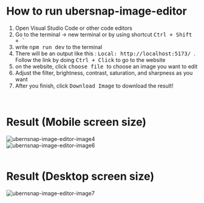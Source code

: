 # How to run ubersnap-image-editor
1. Open Visual Studio Code or other code editors
2. Go to the terminal -> new terminal or by using shortcut <kbd>Ctrl + Shift + `</kbd> 
3. write <kbd>npm run dev</kbd> to the terminal
4. There will be an output like this : <kbd> Local:   http://localhost:5173/ </kbd>. Follow the link by doing <kbd>Ctrl + Click</kbd> to go to the website
5. on the website, click <kbd> choose file </kbd>  to choose an image you want to edit
6. Adjust the filter, brightness, contrast, saturation, and sharpness as you want
7. After you finish, click <kbd>Download Image</kbd> to download the result!
<br>

# Result (Mobile screen size)
![ubernsnap-image-editor-image4](https://github.com/user-attachments/assets/e1c3bfa0-d7c9-4e43-a2ff-0501327bb730)
<br>
 ![ubernsnap-image-editor-image6](https://github.com/user-attachments/assets/d163c61b-1475-4cb6-b466-ebac6d9717fa)
<br> <br>

# Result (Desktop screen size)
![ubernsnap-image-editor-image7](https://github.com/user-attachments/assets/343cf95f-088a-45b8-8397-c1d21fc26bfd)




